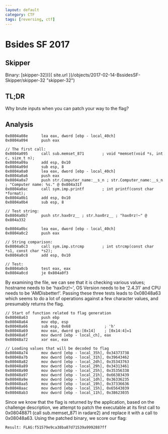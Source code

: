 ```yaml
---
layout: default
category: CTF
tags: [reversing, ctf]
---
```

# Bsides SF 2017
## Skipper

Binary: [skipper-32]({{ site.url }}/objects/2017-02-14-BssidesSF-Skipper/skipper-32 "skipper-32")

## TL;DR
Why brute inputs when you can patch your way to the flag?

## Analysis

```
0x0804a08e      lea eax, dword [ebp - local_40ch]
0x0804a094      push eax

// The first call:
0x0804a095      call sub.memset_871        ; void *memset(void *s, int c, size_t n);
0x0804a09a      add esp, 0x10
0x0804a09d      sub esp, 8
0x0804a0a0      lea eax, dword [ebp - local_40ch]
0x0804a0a6      push eax
0x0804a0a7      push str.Computer_name:__s_n ; str.Computer_name:__s_n ; "Computer name: %s." @ 0x804a31f
0x0804a0ac      call sym.imp.printf        ; int printf(const char *format);
0x0804a0b1      add esp, 0x10
0x0804a0b4      sub esp, 8

// Test string:
0x0804a0b7      push str.hax0rz__ ; str.hax0rz__ ; "hax0rz!~" @ 0x804a332

0x0804a0bc      lea eax, dword [ebp - local_40ch]
0x0804a0c2      push eax

// String comparison:
0x0804a0c3      call sym.imp.strcmp        ; int strcmp(const char *s1, const char *s2);
0x0804a0c8      add esp, 0x10

// Test:
0x0804a0cb      test eax, eax
0x0804a0cd      je 0x804a0f3
```

By examining the file, we can see that it is checking various values; hostname needs to be 'hax0rz!~', OS Version needs to be '2.4.31' and  CPU needs to be 'AMDisbetter!'. Passing these three tests leads to 0x08048a63 which seems to do a lot of operations against a few character values, and presumably returns the flag. 

```
// Start of function related to flag generation
0x08048a63      push ebp
0x08048a64      mov ebp, esp
0x08048a66      sub esp, 0x68               ; 'h'
0x08048a69      mov eax, dword gs:[0x14]    ; [0x14:4]=1
0x08048a6f      mov dword [ebp - local_ch], eax
0x08048a72      xor eax, eax

// Loading values that will be decoded to flag
0x08048a74      mov dword [ebp - local_35h], 0x34373738
0x08048a7b      mov dword [ebp - local_31h], 0x39643462
0x08048a82      mov dword [ebp - local_2dh], 0x35343763
0x08048a89      mov dword [ebp - local_29h], 0x34313461
0x08048a90      mov dword [ebp - local_25h], 0x35356338
0x08048a97      mov dword [ebp - local_21h], 0x66383439
0x08048a9e      mov dword [ebp - local_1dh], 0x36336235
0x08048aa5      mov dword [ebp - local_19h], 0x37336636
0x08048aac      mov dword [ebp - local_15h], 0x65643039
0x08048ab3      mov dword [ebp - local_11h], 0x38623035
```

Since we know that the flag is returned by the application, based on the challenge description, we attempt to patch the executable at its first call to 0x08048871 (call sub.memset_871 in radare2) and replace it with a call to 0x08048a63. Using the patched binary, we score our flag:

```
Result: FLAG:f51579e9ca38ba87d71539a9992887ff
```